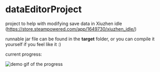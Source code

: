 # dataEditorProject

project to help with modifying save data in Xiuzhen idle (https://store.steampowered.com/app/1649730/xiuzhen_idle/)

runnable jar file can be found in the **target** folder, or you can compile it yourself if you feel like it :)

current progress:

![demo gif of the progress](https://media.discordapp.net/attachments/1038509324634435657/1038532635917557790/demo2.gif)
